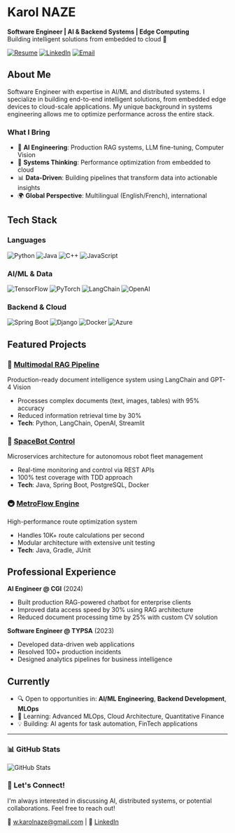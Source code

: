 # Karol NAZE

**Software Engineer | AI & Backend Systems | Edge Computing**  
Building intelligent solutions from embedded to cloud 🚀

[![Resume](https://img.shields.io/badge/Resume-FF5722?style=for-the-badge&logo=google-chrome&logoColor=white)](https://wendyamkarol.github.io/Karol-Naze-resume/)
[![LinkedIn](https://img.shields.io/badge/LinkedIn-0077B5?style=for-the-badge&logo=linkedin&logoColor=white)](https://www.linkedin.com/in/karol-naze/)
[![Email](https://img.shields.io/badge/Email-D14836?style=for-the-badge&logo=gmail&logoColor=white)](mailto:w.karolnaze@gmail.com)

## About Me

Software Engineer with expertise in AI/ML and distributed systems. I specialize in building end-to-end intelligent solutions, from embedded edge devices to cloud-scale applications. My unique background in systems engineering allows me to optimize performance across the entire stack.

### What I Bring
- 🤖 **AI Engineering**: Production RAG systems, LLM fine-tuning, Computer Vision
- 🔧 **Systems Thinking**: Performance optimization from embedded to cloud
- 📊 **Data-Driven**: Building pipelines that transform data into actionable insights
- 🌍 **Global Perspective**: Multilingual (English/French), international 

## Tech Stack

### Languages
![Python](https://img.shields.io/badge/Python-3776AB?style=for-the-badge&logo=python&logoColor=white)
![Java](https://img.shields.io/badge/Java-ED8B00?style=for-the-badge&logo=openjdk&logoColor=white)
![C++](https://img.shields.io/badge/C++-00599C?style=for-the-badge&logo=c%2B%2B&logoColor=white)
![JavaScript](https://img.shields.io/badge/JavaScript-F7DF1E?style=for-the-badge&logo=javascript&logoColor=black)

### AI/ML & Data
![TensorFlow](https://img.shields.io/badge/TensorFlow-FF6F00?style=for-the-badge&logo=tensorflow&logoColor=white)
![PyTorch](https://img.shields.io/badge/PyTorch-EE4C2C?style=for-the-badge&logo=pytorch&logoColor=white)
![LangChain](https://img.shields.io/badge/LangChain-121212?style=for-the-badge)
![OpenAI](https://img.shields.io/badge/OpenAI-412991?style=for-the-badge&logo=openai&logoColor=white)

### Backend & Cloud
![Spring Boot](https://img.shields.io/badge/Spring_Boot-6DB33F?style=for-the-badge&logo=springboot&logoColor=white)
![Django](https://img.shields.io/badge/Django-092E20?style=for-the-badge&logo=django&logoColor=white)
![Docker](https://img.shields.io/badge/Docker-2496ED?style=for-the-badge&logo=docker&logoColor=white)
![Azure](https://img.shields.io/badge/Azure-0078D4?style=for-the-badge&logo=microsoftazure&logoColor=white)

## Featured Projects

### 🧠 [Multimodal RAG Pipeline](https://github.com/WendyamKarol/IA-Projects-Hub/tree/main/RAG/NOTEBOOKS)
Production-ready document intelligence system using LangChain and GPT-4 Vision
- Processes complex documents (text, images, tables) with 95% accuracy
- Reduced information retrieval time by 30%
- **Tech**: Python, LangChain, OpenAI, Streamlit

### 🤖 [SpaceBot Control](https://github.com/WendyamKarol/tech-stack-lab/tree/main/TEST%20%26%20SIMULATION)
Microservices architecture for autonomous robot fleet management
- Real-time monitoring and control via REST APIs
- 100% test coverage with TDD approach
- **Tech**: Java, Spring Boot, PostgreSQL, Docker

### 🚇 [MetroFlow Engine](https://github.com/WendyamKarol/tech-stack-lab/tree/main/EIDD%20Subway-Map%20Project)
High-performance route optimization system
- Handles 10K+ route calculations per second
- Modular architecture with extensive unit testing
- **Tech**: Java, Gradle, JUnit

## Professional Experience

**AI Engineer @ CGI** (2024)
- Built production RAG-powered chatbot for enterprise clients
- Improved data access speed by 30% using RAG architecture
- Reduced document processing time by 25% with custom CV solution

**Software Engineer @ TYPSA** (2023)
- Developed data-driven web applications
- Resolved 100+ production incidents
- Designed analytics pipelines for business intelligence

## Currently

- 🔍 Open to opportunities in: **AI/ML Engineering**, **Backend Development**, **MLOps**
- 🌱 Learning: Advanced MLOps, Cloud Architecture, Quantitative Finance
- 💡 Building: AI agents for task automation, FinTech applications

---

### 📊 GitHub Stats

![GitHub Stats](https://github-readme-stats.vercel.app/api?username=WendyamKarol&show_icons=true&theme=dark)

### 🤝 Let's Connect!

I'm always interested in discussing AI, distributed systems, or potential collaborations. Feel free to reach out!

📧 [w.karolnaze@gmail.com](mailto:w.karolnaze@gmail.com) | 💼 [LinkedIn](https://www.linkedin.com/in/karol-naze/)
